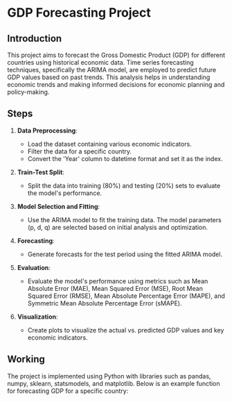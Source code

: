 # GDP Forecasting Project

## Introduction
This project aims to forecast the Gross Domestic Product (GDP) for different countries using historical economic data. Time series forecasting techniques, specifically the ARIMA model, are employed to predict future GDP values based on past trends. This analysis helps in understanding economic trends and making informed decisions for economic planning and policy-making.

## Steps
1. **Data Preprocessing**:
   - Load the dataset containing various economic indicators.
   - Filter the data for a specific country.
   - Convert the 'Year' column to datetime format and set it as the index.

2. **Train-Test Split**:
   - Split the data into training (80%) and testing (20%) sets to evaluate the model's performance.

3. **Model Selection and Fitting**:
   - Use the ARIMA model to fit the training data. The model parameters (p, d, q) are selected based on initial analysis and optimization.

4. **Forecasting**:
   - Generate forecasts for the test period using the fitted ARIMA model.

5. **Evaluation**:
   - Evaluate the model's performance using metrics such as Mean Absolute Error (MAE), Mean Squared Error (MSE), Root Mean Squared Error (RMSE), Mean Absolute Percentage Error (MAPE), and Symmetric Mean Absolute Percentage Error (sMAPE).

6. **Visualization**:
   - Create plots to visualize the actual vs. predicted GDP values and key economic indicators.

## Working
The project is implemented using Python with libraries such as pandas, numpy, sklearn, statsmodels, and matplotlib. Below is an example function for forecasting GDP for a specific country:

